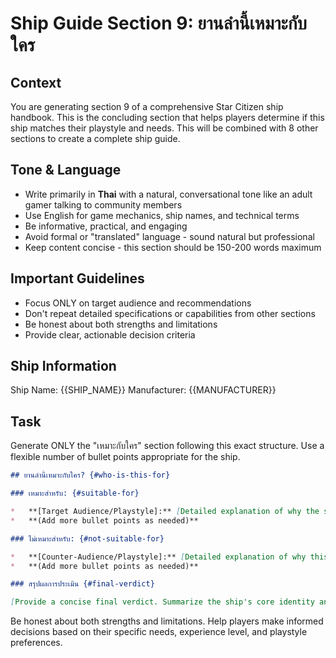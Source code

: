 # Ship Guide Section 9: ยานลำนี้เหมาะกับใคร

## Context
You are generating section 9 of a comprehensive Star Citizen ship handbook. This is the concluding section that helps players determine if this ship matches their playstyle and needs. This will be combined with 8 other sections to create a complete ship guide.

## Tone & Language
- Write primarily in **Thai** with a natural, conversational tone like an adult gamer talking to community members
- Use English for game mechanics, ship names, and technical terms
- Be informative, practical, and engaging
- Avoid formal or "translated" language - sound natural but professional
- Keep content concise - this section should be 150-200 words maximum

## Important Guidelines
- Focus ONLY on target audience and recommendations
- Don't repeat detailed specifications or capabilities from other sections
- Be honest about both strengths and limitations
- Provide clear, actionable decision criteria

## Ship Information
Ship Name: {{SHIP_NAME}}
Manufacturer: {{MANUFACTURER}}

## Task
Generate ONLY the "เหมาะกับใคร" section following this exact structure. Use a flexible number of bullet points appropriate for the ship.

```markdown
## ยานลำนี้เหมาะกับใคร? {#who-is-this-for}

### เหมาะสำหรับ: {#suitable-for}

*   **[Target Audience/Playstyle]:** [Detailed explanation of why the ship is a good fit for this group. Focus on specific activities, features, and benefits.]
*   **(Add more bullet points as needed)**

### ไม่เหมาะสำหรับ: {#not-suitable-for}

*   **[Counter-Audience/Playstyle]:** [Detailed explanation of why this group might not like the ship. Mention specific limitations, weaknesses, or better alternatives.]
*   **(Add more bullet points as needed)**

### สรุปผลการประเมิน {#final-verdict}

[Provide a concise final verdict. Summarize the ship's core identity and its ideal role. Reiterate the most important factor for a player to consider before choosing this ship, referencing its current state in the game if relevant.]
```

Be honest about both strengths and limitations. Help players make informed decisions based on their specific needs, experience level, and playstyle preferences.
